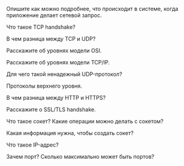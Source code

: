 Опишите как можно подробнее, что происходит в системе, когда приложение делает сетевой запрос. 

Что такое TCP handshake? 

В чем разница между TCP и UDP? 

Расскажите об уровнях модели OSI. 

Расскажите об уровнях модели TCP/IP. 

Для чего такой ненадежный UDP-протокол? 

Протоколы верхнего уровня. 

В чем разница между HTTP и HTTPS? 

Расскажите о SSL/TLS handshake. 

Что такое сокет? Какие операции можно делать с сокетом? 

Какая информация нужна, чтобы создать сокет? 

Что такое IP-адрес? 

Зачем порт? Сколько максимально может быть портов? 
